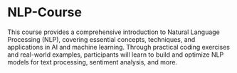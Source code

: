 # NLP-Course
This course provides a comprehensive introduction to Natural Language Processing (NLP), covering essential concepts, techniques, and applications in AI and machine learning. Through practical coding exercises and real-world examples, participants will learn to build and optimize NLP models for text processing, sentiment analysis, and more.
